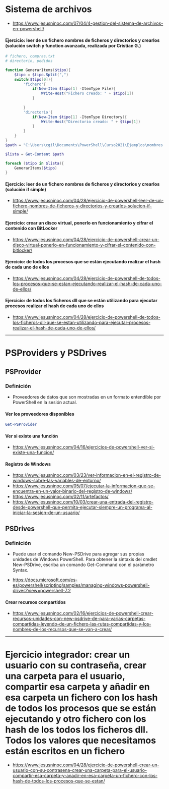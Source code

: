 # Sistema de archivos
* https://www.jesusninoc.com/07/04/4-gestion-del-sistema-de-archivos-en-powershell/

#### Ejercicio: leer de un fichero nombres de ficheros y directorios y crearlos (solución switch y function avanzada, realizada por Cristian G.)
```PowerShell
# fichero, compras.txt
# directorio, pedidos

function GenerarItems($tipo){
    $tipo = $tipo.Split(",")
    switch($tipo[0]){
        'fichero'{
            if(New-Item $tipo[1] -ItemType File){
                Write-Host("Fichero creado: " + $tipo[1])
            }
            
        }
        'directorio'{
            if(New-Item $tipo[1] -ItemType Directory){
                Write-Host("Directorio creado: " + $tipo[1])
            }
        }
    }
}
$path = "C:\Users\cgil\Documents\PowerShell\Curso2021\Ejemplos\nombres.txt"

$lista = Get-Content $path 

foreach ($tipo in $lista){
    GenerarItems($tipo)
}
```

#### Ejercicio: leer de un fichero nombres de ficheros y directorios y crearlos (solución if simple)
* https://www.jesusninoc.com/04/28/ejercicio-de-powershell-leer-de-un-fichero-nombres-de-ficheros-y-directorios-y-crearlos-solucion-if-simple/

#### Ejercicio: crear un disco virtual, ponerlo en funcionamiento y cifrar el contenido con BitLocker
* https://www.jesusninoc.com/04/28/ejercicio-de-powershell-crear-un-disco-virtual-ponerlo-en-funcionamiento-y-cifrar-el-contenido-con-bitlocker/

#### Ejercicio: de todos los procesos que se están ejecutando realizar el hash de cada uno de ellos
* https://www.jesusninoc.com/04/28/ejercicio-de-powershell-de-todos-los-procesos-que-se-estan-ejecutando-realizar-el-hash-de-cada-uno-de-ellos/

#### Ejercicio: de todos los ficheros dll que se están utilizando para ejecutar procesos realizar el hash de cada uno de ellos
* https://www.jesusninoc.com/04/28/ejercicio-de-powershell-de-todos-los-ficheros-dll-que-se-estan-utilizando-para-ejecutar-procesos-realizar-el-hash-de-cada-uno-de-ellos/

----------------------

# PSProviders y PSDrives

## PSProvider
### Definición
- Proveedores de datos que son mostradas en un formato entendible por PowerShell en la sesión actual.

#### Ver los proveedores disponibles
```PowerShell
Get-PSProvider
```
#### Ver si existe una función
* https://www.jesusninoc.com/04/16/ejercicios-de-powershell-ver-si-existe-una-funcion/

#### Registro de Windows
* https://www.jesusninoc.com/03/23/ver-informacion-en-el-registro-de-windows-sobre-las-variables-de-entorno/
* https://www.jesusninoc.com/05/07/ejecutar-la-informacion-que-se-encuentra-en-un-valor-binario-del-registro-de-windows/
* https://www.jesusninoc.com/02/11/artefactos/
* https://www.jesusninoc.com/10/03/crear-una-entrada-del-registro-desde-powershell-que-permita-ejecutar-siempre-un-programa-al-iniciar-la-sesion-de-un-usuario/

## PSDrives
### Definición
- Puede usar el comando New-PSDrive para agregar sus propias unidades de Windows PowerShell. Para obtener la sintaxis del cmdlet New-PSDrive, escriba un comando Get-Command con el parámetro Syntax.
* https://docs.microsoft.com/es-es/powershell/scripting/samples/managing-windows-powershell-drives?view=powershell-7.2

#### Crear recursos compartidos
* https://www.jesusninoc.com/02/16/ejercicios-de-powershell-crear-recursos-unidades-con-new-psdrive-de-para-varias-carpetas-compartidas-leyendo-de-un-fichero-las-rutas-compartidas-y-los-nombres-de-los-recursos-que-se-van-a-crear/

------------------

# Ejercicio integrador: crear un usuario con su contraseña, crear una carpeta para el usuario, compartir esa carpeta y añadir en esa carpeta un fichero con los hash de todos los procesos que se están ejecutando y otro fichero con los hash de los todos los ficheros dll. Todos los valores que necesitamos están escritos en un fichero
* https://www.jesusninoc.com/04/28/ejercicio-de-powershell-crear-un-usuario-con-su-contrasena-crear-una-carpeta-para-el-usuario-compartir-esa-carpeta-y-anadir-en-esa-carpeta-un-fichero-con-los-hash-de-todos-los-procesos-que-se-estan/
